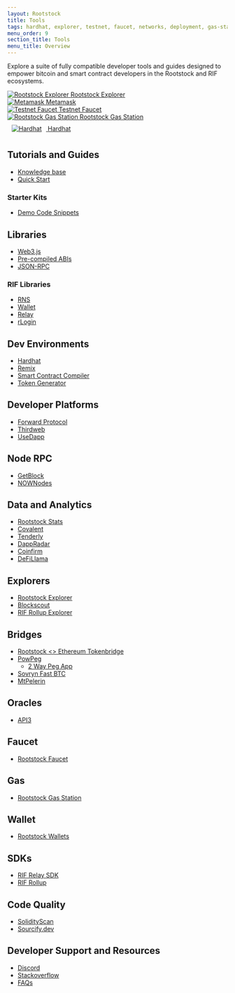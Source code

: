 ```yaml
---
layout: Rootstock
title: Tools
tags: hardhat, explorer, testnet, faucet, networks, deployment, gas-station, tools, Rootstock, ethereum, smart-contracts, install, get-started, how-to, wallets
menu_order: 9
section_title: Tools
menu_title: Overview
---
```


Explore a suite of fully compatible developer tools and guides designed to empower bitcoin and smart contract developers in the Rootstock and RIF ecosystems. 

<div id="stats-carousel" class="owl-carousel owl-theme">
    <div class="item">
        <a href="https://explorer.rsk.co" target="blank">
        <img src="/assets/img/tools/4-rootstock-explorer.png" alt="Rootstock Explorer">
        <a class="company-name" href="https://explorer.rsk.co" target="blank">Rootstock Explorer</a>
    </a>
    </div>
    <div class="item">
        <a href="https://metamask.io" target="blank">
        <img src="/assets/img/tools/3-metamask.png" alt="Metamask">
        <a class="company-name" href="https://metamask.io" target="blank">Metamask</a>
    </a>
    </div>
    <div class="item">
        <a href="https://faucet.rootstock.io/" target="blank">
        <img src="/assets/img/tools/5-testnet-faucet.png" alt="Testnet Faucet">
        <a class="company-name" href="https://faucet.rootstock.io/" target="blank">Testnet Faucet</a>
    </a>
    </div>
    <div class="item">
        <a href="https://rskgasstation.info" target="blank">
        <img src="/assets/img/tools/1-gasstation.png" alt="Rootstock Gas Station">
        <a class="company-name" href="https://rskgasstation.info" target="blank">Rootstock Gas Station</a>
    </a>
    </div>
    <div class="item">
       <a href="https://hardhat.org" target="blank">
        <img src="/assets/img/tools/2-hardhat.jpg" alt="Hardhat" style="margin: 10px;">
        <a class="company-name" href="https://hardhat.org">Hardhat</a>
    </a>
    </div>
</div>

## Tutorials and Guides
- [Knowledge base](/kb/)
- [Quick Start](/guides/quickstart/)

### Starter Kits
- [Demo Code Snippets](https://github.com/rsksmart/demo-code-snippets)

## Libraries
- [Web3.js](https://web3js.readthedocs.io/en/v1.10.0/)
- [Pre-compiled ABIs](/develop/libs/rsk-precompilied-abis/)
- [JSON-RPC](/rsk/node/architecture/json-rpc/)

### RIF Libraries
- [RNS](/rif/rns/libs)
- [Wallet](/rif/wallet/)
- [Relay](/rif/relay/)
- [rLogin](/rif/rlogin/libraries/)

## Dev Environments
- [Hardhat](/kb/hardhat-setup-on-rsk/)
- [Remix](/kb/remix-and-metamask-with-rsk-testnet/)
- [Smart Contract Compiler](/kb/compile-smart-contracts-go/)
- [Token Generator](/kb/create-a-token//)

## Developer Platforms
- [Forward Protocol](https://forwardprotocol.io/)
- [Thirdweb](https://thirdweb.com/)
- [UseDapp](https://usedapp.io/)

## Node RPC
- [GetBlock](https://getblock.io/)
- [NOWNodes](https://nownodes.io/)

## Data and Analytics
- [Rootstock Stats](https://stats.rsk.co/)
- [Covalent](/solutions/covalent/)
- [Tenderly](/kb/build-with-tenderly/)
- [DappRadar](https://dappradar.com/)
- [Coinfirm](https://www.coinfirm.com/products/aml-platform/)
- [DeFiLlama](https://defillama.com/)

## Explorers
- [Rootstock Explorer](/tools/explorer/)
- [Blockscout](https://rootstock.blockscout.com/)
- [RIF Rollup Explorer](/rif/rollup/dapps/)

## Bridges
- [Rootstock <> Ethereum Tokenbridge](/tools/tokenbridge/)
- [PowPeg](/rsk/architecture/powpeg/)
    * [2 Way Peg App](/guides/two-way-peg-app/)
- [Sovryn Fast BTC](https://wiki.sovryn.com/en/sovryn-dapp/bridge)
- [MtPelerin](https://www.mtpelerin.com/exchange-crypto?ssa=0.01&wsc=BTC&wdc=RBTC&wsa=0.01)

## Oracles
- [API3](https://api3.org/)

## Faucet
- [Rootstock Faucet](/tools/faucet/)

## Gas
- [Rootstock Gas Station](/develop/apps/tools/gas-station/)

## Wallet
- [Rootstock Wallets](/develop/wallet/use/)

## SDKs
- [RIF Relay SDK](https://github.com/rsksmart/rif-relay-sample-dapp#rif-relaying-services-sdk-sample-dapp)
- [RIF Rollup](https://github.com/rsksmart/rif-rollup-js-sdk)

## Code Quality
- [SolidityScan](https://solidityscan.com/)
- [Sourcify.dev](https://sourcify.dev)

## Developer Support and Resources
- [Discord](https://dev.rootstock.io/discord/)
- [Stackoverflow](https://stackoverflow.com/questions/tagged/rsk)
- [FAQs](/kb/faqs/)